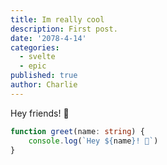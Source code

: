 ```yaml
---
title: Im really cool
description: First post.
date: '2078-4-14'
categories:
  - svelte
  - epic
published: true
author: Charlie
---
```


Hey friends! 👋

```ts
function greet(name: string) {
	console.log(`Hey ${name}! 👋`)
}
```